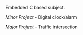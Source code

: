 Embedded C based subject.

_Minor Project_ - Digital clock/alarm

_Major Project_ - Traffic intersection
